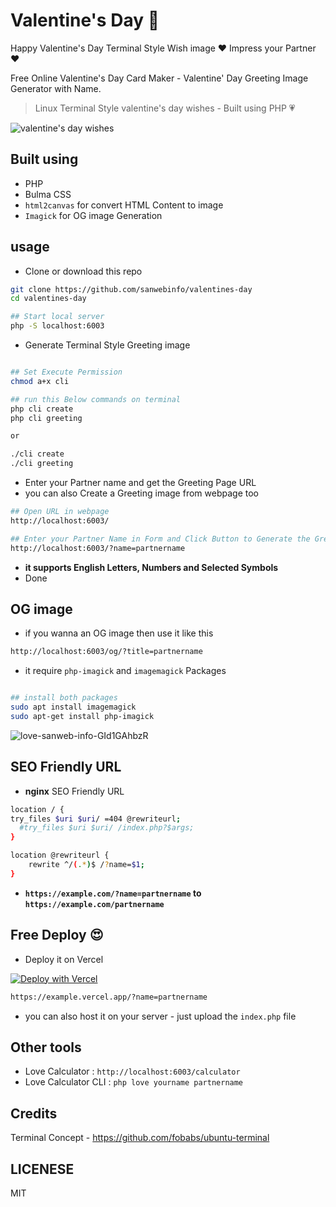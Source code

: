 # Valentine's Day 💜  

Happy Valentine's Day Terminal Style Wish image ❤️ Impress your Partner ❤️  

Free Online Valentine's Day Card Maker - Valentine' Day Greeting Image Generator with Name.  

> Linux Terminal Style valentine's day wishes - Built using PHP 💗  

![valentine's day wishes](https://raw.githubusercontent.com/sanwebinfo/valentines-day/main/valentines-day.jpg)  

## Built using

- PHP
- Bulma CSS
- `html2canvas` for convert HTML Content to image
- `Imagick` for OG image Generation

## usage

- Clone or download this repo

```sh
git clone https://github.com/sanwebinfo/valentines-day
cd valentines-day

## Start local server
php -S localhost:6003
```

- Generate Terminal Style Greeting image

```sh

## Set Execute Permission
chmod a+x cli

## run this Below commands on terminal
php cli create
php cli greeting

or 

./cli create
./cli greeting

```

- Enter your Partner name and get the Greeting Page URL
- you can also Create a Greeting image from webpage too

```sh
## Open URL in webpage
http://localhost:6003/

## Enter your Partner Name in Form and Click Button to Generate the Greeting image
http://localhost:6003/?name=partnername

```

- **it supports English Letters, Numbers and Selected Symbols**
- Done

## OG image

- if you wanna an OG image then use it like this

```sh
http://localhost:6003/og/?title=partnername
```

- it require `php-imagick` and `imagemagick` Packages

```sh

## install both packages
sudo apt install imagemagick
sudo apt-get install php-imagick
```

![love-sanweb-info-GId1GAhbzR](https://github.com/sanwebinfo/valentines-day/assets/10300271/d58daa21-0285-4772-a130-7e4a73bf9548)

## SEO Friendly URL

- **nginx** SEO Friendly URL

```sh
location / {
try_files $uri $uri/ =404 @rewriteurl;
  #try_files $uri $uri/ /index.php?$args;
}

location @rewriteurl {
    rewrite ^/(.*)$ /?name=$1;
}
```

- **`https://example.com/?name=partnername` to `https://example.com/partnername`**

## Free Deploy 😍

- Deploy it on Vercel

[![Deploy with Vercel](https://vercel.com/button)](https://vercel.com/new/clone?repository-url=https%3A%2F%2Fgithub.com%2Fsanwebinfo%2Fvalentines-day)

```sh
https://example.vercel.app/?name=partnername
```

- you can also host it on your server - just upload the `index.php` file

## Other tools

- Love Calculator : `http://localhost:6003/calculator`
- Love Calculator CLI : `php love yourname partnername`

## Credits

Terminal Concept - <https://github.com/fobabs/ubuntu-terminal>

## LICENESE

MIT
